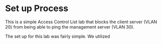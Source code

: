 # Set up Process

This is a simple Access Control List lab that blocks the client server (VLAN 20) from being able to ping the management server (VLAN 30).

The set up for this lab was fairly simple. We utilized 
